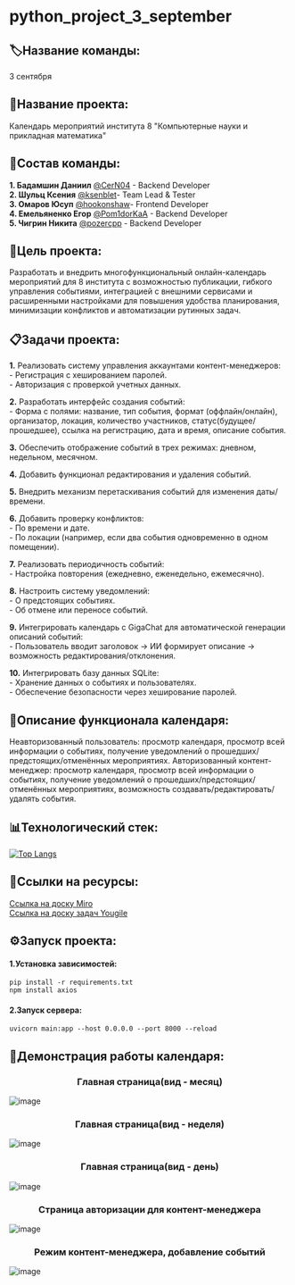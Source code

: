 # python_project_3_september
## 🏷Название команды: <br />
3 сентября <br />
## 📅Название проекта: <br /> 
Календарь мероприятий  института 8 "Компьютерные науки и прикладная математика" <br />

## 👥Состав команды: <br />
 **1. Бадамшин Даниил** [@CerN04](https://github.com/CerN04) - Backend Developer <br />
 **2. Шульц Ксения** [@ksenblet](https://github.com/ksenblet)- Team Lead & Tester <br />
 **3. Омаров Юсуп** [@hookonshaw](https://github.com/hookonshaw)- Frontend Developer <br /> 
 **4. Емельяненко Егор** [@Pom1dorKaA](https://github.com/Pom1dorKaA) - Backend Developer <br /> 
 **5. Чигрин Никита** [@pozercpp](https://github.com/pozercpp) - Backend Developer <br /> 
  
## 🎯Цель проекта:  <br />
Разработать и внедрить многофункциональный онлайн-календарь мероприятий для 8 института с возможностью публикации, гибкого управления событиями, интеграцией с внешними сервисами и расширенными настройками для повышения удобства планирования, минимизации конфликтов и автоматизации рутинных задач.

## 📋Задачи проекта: <br />
  **1.** Реализовать систему управления аккаунтами контент-менеджеров: <br />
          - Регистрация с хешированием паролей. <br />
          - Авторизация с проверкой учетных данных. <br />

  **2.** Разработать интерфейс создания событий: <br />
          - Форма с полями: название, тип события, формат (оффлайн/онлайн), организатор, локация, количество участников, статус(будущее/прошедшее), ссылка на                 регистрацию,     дата и время, описание события. <br />

  **3.** Обеспечить отображение событий в трех режимах: дневном, недельном, месячном. <br />

  **4.** Добавить функционал редактирования и удаления событий. <br />

  **5.** Внедрить механизм перетаскивания событий для изменения даты/времени. <br />

  **6.** Добавить проверку конфликтов: <br />
          - По времени и дате. <br />
          - По локации (например, если два события одновременно в одном помещении). <br />

  **7.** Реализовать периодичность событий: <br />
          - Настройка повторения (ежедневно, еженедельно, ежемесячно). <br />

  **8.** Настроить систему уведомлений: <br />
          - О предстоящих событиях. <br />
          - Об отмене или переносе событий. <br />

  **9.** Интегрировать календарь с GigaChat для автоматической генерации описаний событий: <br />
          - Пользователь вводит заголовок → ИИ формирует описание → возможность редактирования/отклонения. <br />

  **10.** Интегрировать базу данных SQLite: <br />
          - Хранение данных о событиях и пользователях. <br />
          - Обеспечение безопасности через хеширование паролей. <br />

## 📌Описание функционала календаря:
Неавторизованный пользователь: просмотр календаря, просмотр всей  информации о событиях, получение уведомлений о прошедших/предстоящих/отменённых мероприятиях.
Авторизованный контент-менеджер: просмотр календаря, просмотр всей  информации о событиях, получение уведомлений о прошедших/предстоящих/отменённых мероприятиях, возможность создавать/редактировать/удалять события.

## 📊Технологический стек: <br />
[![Top Langs](https://github-readme-stats.vercel.app/api/top-langs/?username=hookonshaw&repo=python_project_3_september&theme=default&hide_title=true&width=1000&height=400)](https://github.com/hookonshaw/python_project_3_september)

## 📎Ссылки на ресурсы: <br />
[Ссылка на доску Miro](https://miro.com/welcomeonboard/TUxialhITllGVHgwQlZhVSt1Sy8zYnFnRUd0VkNyUFlHcU9kSG1mNU1VYjB4dWwvQ0xnQ3ZMVEN6ZXNTcG5lR2RQay9MRktEODJPb0IxOHVnOVcweC9CdzQ1K2NoNmkxRkdmblQvL2FuZCt0Q081Y3RiTyt5cWYzcXplU0tFcFN3VHhHVHd5UWtSM1BidUtUYmxycDRnPT0hdjE=?share_link_id=752528952253) <br />
[Ссылка на доску задач Yougile](https://ru.yougile.com/board/9caed9w4kp21) <br />

## ⚙️Запуск проекта:
  #### 1.Установка зависимостей:
  ```
  pip install -r requirements.txt
  npm install axios
 ```
  #### 2.Запуск сервера:
```
uvicorn main:app --host 0.0.0.0 --port 8000 --reload
```
## 👀Демонстрация работы календаря: <br />
<div align="center">
  <h3>Главная страница(вид - месяц) </h3>
</div>

![image](https://github.com/user-attachments/assets/089d9f27-b402-4221-8dd3-8f32643f3399) <br />

<div align="center">
  <h3>Главная страница(вид - неделя)</h3>
</div>

![image](https://github.com/user-attachments/assets/39abfa54-ac75-4bcf-9ec0-9545e76e8a49) <br />

<div align="center">
  <h3>Главная страница(вид - день)</h3>
</div>

![image](https://github.com/user-attachments/assets/7a7f11e4-f67d-4326-92bc-b32b15d01e6b) <br />

<div align="center">
  <h3>Страница авторизации для контент-менеджера</h3>
</div>


![image](https://github.com/user-attachments/assets/b8787e8c-11ad-4696-901e-71763abcfc5b) <br />

<div align="center">
  <h3>Режим контент-менеджера, добавление событий</h3>
</div>

![image](https://github.com/user-attachments/assets/725e6612-87f4-4aac-b95f-9eba02e50b44) <br />





